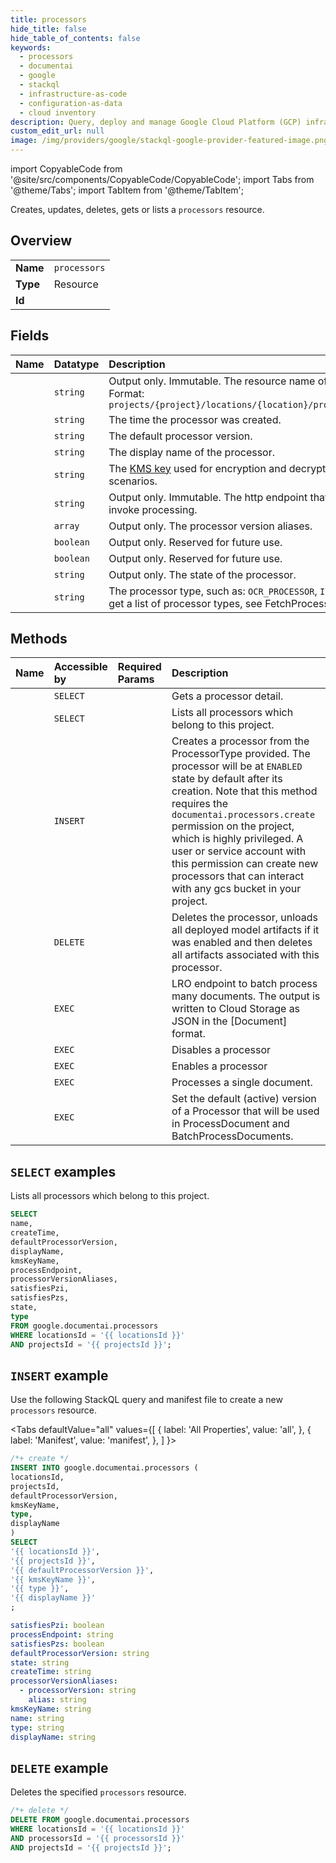 ```yaml
---
title: processors
hide_title: false
hide_table_of_contents: false
keywords:
  - processors
  - documentai
  - google
  - stackql
  - infrastructure-as-code
  - configuration-as-data
  - cloud inventory
description: Query, deploy and manage Google Cloud Platform (GCP) infrastructure and resources using SQL
custom_edit_url: null
image: /img/providers/google/stackql-google-provider-featured-image.png
---
```


import CopyableCode from '@site/src/components/CopyableCode/CopyableCode';
import Tabs from '@theme/Tabs';
import TabItem from '@theme/TabItem';

Creates, updates, deletes, gets or lists a <code>processors</code> resource.

## Overview
<table><tbody>
<tr><td><b>Name</b></td><td><code>processors</code></td></tr>
<tr><td><b>Type</b></td><td>Resource</td></tr>
<tr><td><b>Id</b></td><td><CopyableCode code="google.documentai.processors" /></td></tr>
</tbody></table>

## Fields
| Name | Datatype | Description |
|:-----|:---------|:------------|
| <CopyableCode code="name" /> | `string` | Output only. Immutable. The resource name of the processor. Format: `projects/{project}/locations/{location}/processors/{processor}` |
| <CopyableCode code="createTime" /> | `string` | The time the processor was created. |
| <CopyableCode code="defaultProcessorVersion" /> | `string` | The default processor version. |
| <CopyableCode code="displayName" /> | `string` | The display name of the processor. |
| <CopyableCode code="kmsKeyName" /> | `string` | The [KMS key](https://cloud.google.com/security-key-management) used for encryption and decryption in CMEK scenarios. |
| <CopyableCode code="processEndpoint" /> | `string` | Output only. Immutable. The http endpoint that can be called to invoke processing. |
| <CopyableCode code="processorVersionAliases" /> | `array` | Output only. The processor version aliases. |
| <CopyableCode code="satisfiesPzi" /> | `boolean` | Output only. Reserved for future use. |
| <CopyableCode code="satisfiesPzs" /> | `boolean` | Output only. Reserved for future use. |
| <CopyableCode code="state" /> | `string` | Output only. The state of the processor. |
| <CopyableCode code="type" /> | `string` | The processor type, such as: `OCR_PROCESSOR`, `INVOICE_PROCESSOR`. To get a list of processor types, see FetchProcessorTypes. |

## Methods
| Name | Accessible by | Required Params | Description |
|:-----|:--------------|:----------------|:------------|
| <CopyableCode code="projects_locations_processors_get" /> | `SELECT` | <CopyableCode code="locationsId, processorsId, projectsId" /> | Gets a processor detail. |
| <CopyableCode code="projects_locations_processors_list" /> | `SELECT` | <CopyableCode code="locationsId, projectsId" /> | Lists all processors which belong to this project. |
| <CopyableCode code="projects_locations_processors_create" /> | `INSERT` | <CopyableCode code="locationsId, projectsId" /> | Creates a processor from the ProcessorType provided. The processor will be at `ENABLED` state by default after its creation. Note that this method requires the `documentai.processors.create` permission on the project, which is highly privileged. A user or service account with this permission can create new processors that can interact with any gcs bucket in your project. |
| <CopyableCode code="projects_locations_processors_delete" /> | `DELETE` | <CopyableCode code="locationsId, processorsId, projectsId" /> | Deletes the processor, unloads all deployed model artifacts if it was enabled and then deletes all artifacts associated with this processor. |
| <CopyableCode code="projects_locations_processors_batch_process" /> | `EXEC` | <CopyableCode code="locationsId, processorsId, projectsId" /> | LRO endpoint to batch process many documents. The output is written to Cloud Storage as JSON in the [Document] format. |
| <CopyableCode code="projects_locations_processors_disable" /> | `EXEC` | <CopyableCode code="locationsId, processorsId, projectsId" /> | Disables a processor |
| <CopyableCode code="projects_locations_processors_enable" /> | `EXEC` | <CopyableCode code="locationsId, processorsId, projectsId" /> | Enables a processor |
| <CopyableCode code="projects_locations_processors_process" /> | `EXEC` | <CopyableCode code="locationsId, processorsId, projectsId" /> | Processes a single document. |
| <CopyableCode code="projects_locations_processors_set_default_processor_version" /> | `EXEC` | <CopyableCode code="locationsId, processorsId, projectsId" /> | Set the default (active) version of a Processor that will be used in ProcessDocument and BatchProcessDocuments. |

## `SELECT` examples

Lists all processors which belong to this project.

```sql
SELECT
name,
createTime,
defaultProcessorVersion,
displayName,
kmsKeyName,
processEndpoint,
processorVersionAliases,
satisfiesPzi,
satisfiesPzs,
state,
type
FROM google.documentai.processors
WHERE locationsId = '{{ locationsId }}'
AND projectsId = '{{ projectsId }}'; 
```

## `INSERT` example

Use the following StackQL query and manifest file to create a new <code>processors</code> resource.

<Tabs
    defaultValue="all"
    values={[
        { label: 'All Properties', value: 'all', },
        { label: 'Manifest', value: 'manifest', },
    ]
}>
<TabItem value="all">

```sql
/*+ create */
INSERT INTO google.documentai.processors (
locationsId,
projectsId,
defaultProcessorVersion,
kmsKeyName,
type,
displayName
)
SELECT 
'{{ locationsId }}',
'{{ projectsId }}',
'{{ defaultProcessorVersion }}',
'{{ kmsKeyName }}',
'{{ type }}',
'{{ displayName }}'
;
```
</TabItem>
<TabItem value="manifest">

```yaml
satisfiesPzi: boolean
processEndpoint: string
satisfiesPzs: boolean
defaultProcessorVersion: string
state: string
createTime: string
processorVersionAliases:
  - processorVersion: string
    alias: string
kmsKeyName: string
name: string
type: string
displayName: string

```
</TabItem>
</Tabs>

## `DELETE` example

Deletes the specified <code>processors</code> resource.

```sql
/*+ delete */
DELETE FROM google.documentai.processors
WHERE locationsId = '{{ locationsId }}'
AND processorsId = '{{ processorsId }}'
AND projectsId = '{{ projectsId }}';
```
